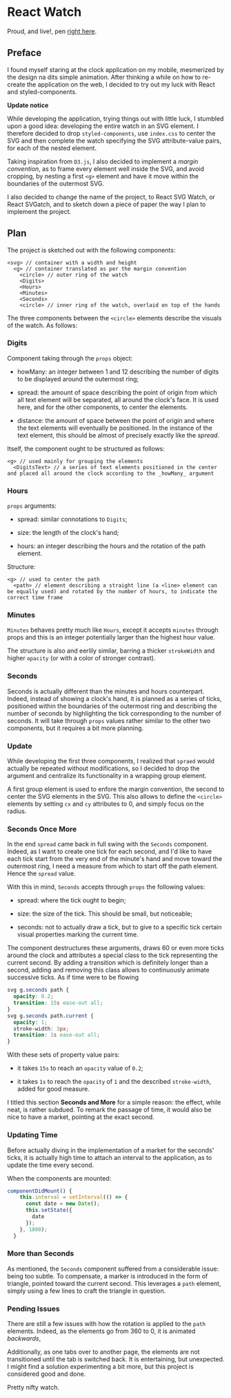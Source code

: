 # React Watch

Proud, and live!, pen [right here](https://codepen.io/borntofrappe/full/ebRVJd).

## Preface

I found myself staring at the clock application on my mobile, mesmerized by the design na dits simple animation. After thinking a while on how to re-create the application on the web, I decided to try out my luck with React and styled-components.

**Update notice**

While developing the application, trying things out with little luck, I stumbled upon a good idea: developing the entire watch in an SVG element. I therefore decided to drop `styled-components`, use `index.css` to center the SVG and then complete the watch specifying the SVG attribute-value pairs, for each of the nested element.

Taking inspiration from `D3.js`, I also decided to implement a _margin convention_, as to frame every element well inside the SVG, and avoid cropping, by nesting a first `<g>` element and have it move within the boundaries of the outermost SVG.

I also decided to change the name of the project, to React SVG Watch, or React SVGatch, and to sketch down a piece of paper the way I plan to implement the project.

## Plan

The project is sketched out with the following components:

```text
<svg> // container with a width and height
  <g> // container translated as per the margin convention
    <circle> // outer ring of the watch
    <Digits>
    <Hours>
    <Minutes>
    <Seconds>
    <circle> // inner ring of the watch, overlaid on top of the hands
```

The three components between the `<circle>` elements describe the visuals of the watch. As follows:

### Digits

Component taking through the `props` object:

- howMany: an integer between 1 and 12 describing the number of digits to be displayed around the outermost ring;

- spread: the amount of space describing the point of origin from which all text element will be separated, all around the clock's face. It is used here, and for the other components, to center the elements.

- distance: the amount of space between the point of origin and where the text elements will eventually be positioned. In the instance of the text element, this should be almost of precisely exactly like the _spread_.

Itself, the component ought to be structured as follows:

```text
<g> // used mainly for grouping the elements
  <DigitsText> // a series of text elements positioned in the center and placed all around the clock according to the _howMany_ argument
```

### Hours

`props` arguments:

- spread: similar connotations to `Digits`;

- size: the length of the clock's hand;

- hours: an integer describing the hours and the rotation of the path element.

Structure:

```text
<g> // used to center the path
  <path> // element describing a straight line (a <line> element can be equally used) and rotated by the number of hours, to indicate the correct time frame
```

### Minutes

`Minutes` behaves pretty much like `Hours`, except it accepts `minutes` through props and this is an integer potentially larger than the highest hour value.

The structure is also and eerlily similar, barring a thicker `strokeWidth` and higher `opacity` (or with a color of stronger contrast).

### Seconds

Seconds is actually different than the minutes and hours counterpart. Indeed, instead of showing a clock's hand, it is planned as a series of ticks, positioned within the boundaries of the outermost ring and describing the number of seconds by highlighting the tick corresponding to the number of seconds. It will take through `props` values rather similar to the other two components, but it requires a bit more planning.

### Update

While developing the first three components, I realized that `spraed` would actually be repeated without modifications, so I decided to drop the argument and centralize its functionality in a wrapping group element.

A first group element is used to enfore the margin convention, the second to center the SVG elements in the SVG. This also allows to define the `<circle>` elements by setting `cx` and `cy` attributes to 0, and simply focus on the radius.

### Seconds Once More

In the end `spread` came back in full swing with the `Seconds` component. Indeed, as I want to create one tick for each second, and I'd like to have each tick start from the very end of the minute's hand and move toward the outermost ring, I need a measure from which to start off the path element. Hence the `spread` value.

With this in mind, `Seconds` accepts through `props` the following values:

- spread: where the tick ought to begin;

- size: the size of the tick. This should be small, but noticeable;

- seconds: not to actually draw a tick, but to give to a specific tick certain visual properties marking the current time.

The component destructures these arguments, draws 60 or even more ticks around the clock and attributes a special class to the tick representing the current second. By adding a transition which is definitely longer than a second, adding and removing this class allows to continuously animate successive ticks. As if time were to be flowing

```css
svg g.seconds path {
  opacity: 0.2;
  transition: 15s ease-out all;
}
svg g.seconds path.current {
  opacity: 1;
  stroke-width: 3px;
  transition: 1s ease-out all;
}
```

With these sets of property value pairs:

- it takes `15s` to reach an `opacity` value of `0.2`;

- it takes `1s` to reach the `opacity` of `1` and the described `stroke-width`, added for good measure.

I titled this section **Seconds and More** for a simple reason: the effect, while neat, is rather subdued. To remark the passage of time, it would also be nice to have a market, pointing at the exact second.

### Updating Time

Before actually diving in the implementation of a market for the seconds' ticks, it is actually high time to attach an interval to the application, as to update the time every second.

When the components are mounted:

```jsx
componentDidMount() {
    this.interval = setInterval(() => {
      const date = new Date();
      this.setState({
        date
      });
    }, 1000);
  }
```

### More than Seconds

As mentioned, the `Seconds` component suffered from a considerable issue: being too subtle. To compensate, a marker is introduced in the form of triangle, pointed toward the current second. This leverages a `path` element, simply using a few lines to craft the triangle in question.

### Pending Issues

There are still a few issues with how the rotation is applied to the `path` elements. Indeed, as the elements go from 360 to 0, it is animated _backwards_,

Additionally, as one tabs over to another page, the elements are not transitioned until the tab is switched back. It is entertaining, but unexpected. I might find a solution experimenting a bit more, but this project is considered good and done.

Pretty nifty watch.
